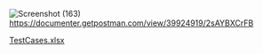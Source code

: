 ![Screenshot (163)](https://github.com/user-attachments/assets/dce908bd-ae5e-4d0f-a351-9f63cd45719f)
https://documenter.getpostman.com/view/39924919/2sAYBXCrFB

[TestCases.xlsx](https://github.com/user-attachments/files/17960328/TestCases.xlsx)
